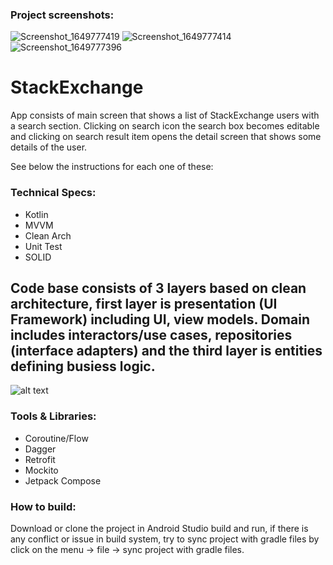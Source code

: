 ### Project screenshots:
![Screenshot_1649777419](https://user-images.githubusercontent.com/5457179/163000081-65723a43-adb3-4d40-b550-60b861eaa5f5.png)
![Screenshot_1649777414](https://user-images.githubusercontent.com/5457179/163000104-b93b05ad-c297-4bee-bd7c-914e9f199645.png)
![Screenshot_1649777396](https://user-images.githubusercontent.com/5457179/163000108-1c66c927-b4ca-4c77-a043-459ed9ed1bb2.png)

# StackExchange
App consists of main screen that shows a list of StackExchange users with a search section. Clicking on search icon the search box becomes editable and clicking on search result item opens the detail screen that shows some details of the user.

See below the instructions for each one of these:

### Technical Specs:
- Kotlin
- MVVM
- Clean Arch
- Unit Test
- SOLID

Code base consists of 3 layers based on clean architecture, first layer is presentation (UI Framework) including UI, view models. Domain includes interactors/use cases, repositories (interface adapters) and the third layer is entities defining busiess logic.
---
![alt text](https://blog.cleancoder.com/uncle-bob/images/2012-08-13-the-clean-architecture/CleanArchitecture.jpg)


### Tools & Libraries:
- Coroutine/Flow
- Dagger
- Retrofit
- Mockito
- Jetpack Compose

### How to build:
Download or clone the project in Android Studio build and run, if there is any conflict or issue in build system, try to sync project with gradle files by click on the menu -> file -> sync project with gradle files.
